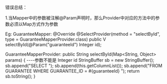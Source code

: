 错误总结：

1.当Mapper中的参数被注解@Param声明时，那么Provider中对应的方法中的参数必须以Map方式作为参数

Eg:
GuaranteeMapper:
	@Override
	@SelectProvider(method = "selectById", type = GuaranteeMapperProvider.class)
	public <V extends Guarantee> V selectById(@Param("guaranteeId") Integer id);

GuaranteeMapperProvider:
	public String selectById(Map<String, Object> params) { ----参数不能是 Integer id
		StringBuffer sb = new StringBuffer();
		sb.append("SELECT ");
		sb.append(this.getColumnList());
		sb.append("FROM GUARANTEE WHERE GUARANTEE_ID = #{guaranteeId} ");
		return sb.toString();
	}
	
	